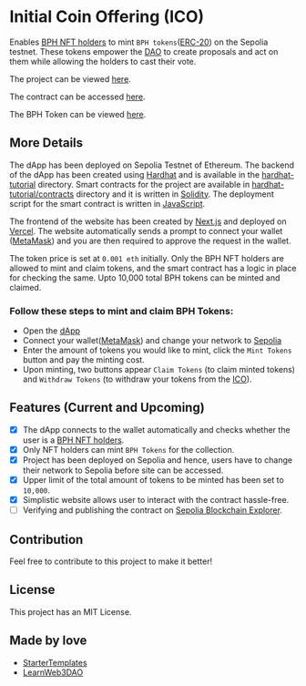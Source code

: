 # Initial Coin Offering (ICO)

Enables [BPH NFT holders](https://sepolia.etherscan.io/token/0xe68efffb7cad10c0add9522055c4c9f2ee0e2393#balances) to mint `BPH tokens`([ERC-20](https://ethereum.org/en/developers/docs/standards/tokens/erc-20/)) on the Sepolia testnet. These tokens empower the [DAO](https://dao-omega-teal.vercel.app/) to create proposals and act on them while allowing the holders to cast their vote.

The project can be viewed [here](https://ico-two-henna.vercel.app/). <br />

The contract can be accessed [here](https://sepolia.etherscan.io/address/0x27357ef37b72726dbd6a15b9f5e9ba9729327fcd). <br />

The BPH Token can be viewed [here](https://sepolia.etherscan.io/token/0x27357ef37b72726dbd6a15b9f5e9ba9729327fcd).

## More Details

The dApp has been deployed on Sepolia Testnet of Ethereum. The backend of the dApp has been created using [Hardhat](https://hardhat.org/) and is available in the [hardhat-tutorial](https://github.com/Tanmay-Bhatnagar-03/ICO/tree/main/hardhat-tutorial) directory. Smart contracts for the project are available in [hardhat-tutorial/contracts](https://github.com/Tanmay-Bhatnagar-03/ICO/tree/main/hardhat-tutorial/contracts) directory and it is written in [Solidity](https://soliditylang.org/). The deployment script for the smart contract is written in [JavaScript](https://developer.mozilla.org/en-US/docs/Web/javascript). <br />

The frontend of the website has been created by [Next.js](https://nextjs.org/) and deployed on [Vercel](https://vercel.com/). The website automatically sends a prompt to connect your wallet ([MetaMask](https://metamask.io/)) and you are then required to approve the request in the wallet.<br />

The token price is set at `0.001 eth` initially. Only the BPH NFT holders are allowed to mint and claim tokens, and the smart contract has a logic in place for checking the same. Upto 10,000 total BPH tokens can be minted and claimed.<br />

### Follow these steps to mint and claim BPH Tokens:
- Open the [dApp](https://ico-two-henna.vercel.app/)
- Connect your wallet([MetaMask](https://metamask.io/)) and change your network to [Sepolia](https://sepolia.dev/)
- Enter the amount of tokens you would like to mint, click the `Mint Tokens` button and pay the minting cost.
- Upon minting, two buttons appear `Claim Tokens` (to claim minted tokens) and `Withdraw Tokens` (to withdraw your tokens from the [ICO](https://www.investopedia.com/terms/i/initial-coin-offering-ico.asp#:~:text=Initial%20coin%20offerings%20(ICOs)%20are,have%20yielded%20returns%20for%20investors.)). 

## Features (Current and Upcoming)

- [x] The dApp connects to the wallet automatically and checks whether the user is a [BPH NFT holders](https://sepolia.etherscan.io/token/0xe68efffb7cad10c0add9522055c4c9f2ee0e2393#balances).
- [x] Only NFT holders can mint `BPH Tokens` for the collection.
- [x] Project has been deployed on Sepolia and hence, users have to change their network to Sepolia before site can be accessed.
- [x] Upper limit of the total amount of tokens to be minted has been set to `10,000`.
- [x] Simplistic website allows user to interact with the contract hassle-free.
- [ ] Verifying and publishing the contract on [Sepolia Blockchain Explorer](https://sepolia.etherscan.io/).

## Contribution

Feel free to contribute to this project to make it better!

## License

This project has an MIT License.

## Made by love

- [StarterTemplates](https://twitter.com/startertemp)
- [LearnWeb3DAO](https://learnweb3.io)
